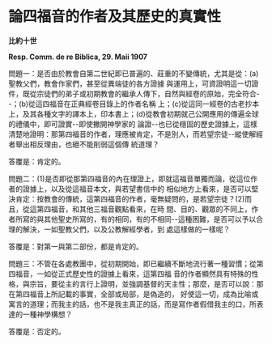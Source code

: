 # 論四福音的作者及其歷史的真實性


**比約十世**

**Resp. Comm. de re Biblica, 29. Maii 1907**





問題一：是否由於教會自第二世紀即已普遍的、莊重的不變傳統，尤其是從：(a)聖教父們，教會作家們，甚至從異端徒的各方證據
與運用上，可資證明這一切證件，既從宗徒們的弟子或初期教會的繼承人傳下，自然與經卷的原始，完全符合--；(b)從這四福音在正典經卷目錄上的作者名稱
上；(c)從這同一經卷的古老抄本上，及其各種文字的譯本上，印本書上；(d)從教會初期就己公開應用的傳遍全球的禮儀中，即可證實--即使撇開神學家的
論證--也已從穩固的歷史證據上，這樣清楚地證明：那第四福音的作者，理應被肯定，不是別人，而若望宗徒--縱使解經者舉出相反理由，也絕不能削弱這個傳
統道理？

答覆是：肯定的。

問題二：(1)是否即從那第四福音的內在理證上，即就這福音單獨而論，從這位作者的證據上，以及從這福音本文，與若望書信中的
相似地方上看來，是否可以堅決肯定：按教會的傳統，這第四福音的作者，毫無疑問的，是若望宗徒？(2)而且，從這第四福音，和其他三福音觀點看來，在時
間、目的、觀眾的不同上，作者所寫的與其他聖史所寫的，有的相同，有的不相同--這種困難，是否可以予以合理的解決，一如聖教父們，以及公教解經學者，到
處這樣做的一樣呢？

答覆是：對第一與第二部份，都是肯定的。

問題三：不管在各處教團中，從初期開始，即已繼續不斷地流行著一種習慣；從第四福音，一如從正式歷史性的證據上看來，這第四福
音的作者顯然具有特殊的性格，與宗旨，要從主的言行上證明，並強調基督的天主性；那麼，是否可以說：那在第四福音上所記載的事實，全部或局部，是偽造的，
好使這一切，成為比喻或寓言的道理；而我主的話，也不是我主真正的話，而是寫作者假借我主的口，所表達的一種神學構想？

答覆是：否定的。

